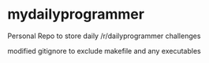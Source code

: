 mydailyprogrammer
=================

Personal Repo to store daily /r/dailyprogrammer challenges

modified gitignore to exclude makefile and any executables
